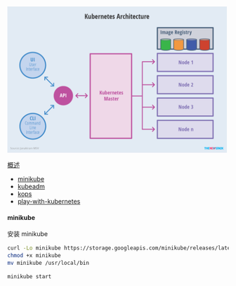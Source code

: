 <img src="./images/kubernetes-architecture.png" alt="Kubernetes Architecture" width="500">


[概述](https://thenewstack.io/kubernetes-an-overview/)


* [minikube](https://github.com/kubernetes/minikube)
* [kubeadm](https://github.com/kubernetes/kubeadm)
* [kops](https://github.com/kubernetes/kops)
* [play-with-kubernetes](https://labs.play-with-k8s.com/)


#### minikube

安装 minikube 

```bash
curl -Lo minikube https://storage.googleapis.com/minikube/releases/latest/minikube-darwin-amd64
chmod +x minikube
mv minikube /usr/local/bin
```

```bash
minikube start
```


